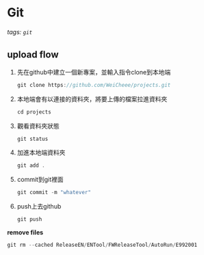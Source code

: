 # Git
###### tags: `git`
## upload flow
1. 先在github中建立一個新專案，並輸入指令clone到本地端
    ```c 
    git clone https://github.com/WeiCheee/projects.git
    ```
2. 本地端會有以連接的資料夾，將要上傳的檔案拉進資料夾
    ```c
    cd projects
    ```
3. 觀看資料夾狀態
    ```c
    git status
    ```
4. 加進本地端資料夾
    ```c
    git add .
    ```
5. commit到git裡面
    ```c
    git commit -m "whatever"
    ```
6. push上去github
    ```c
    git push
    ```
__remove files__
```c
git rm --cached ReleaseEN/ENTool/FWReleaseTool/AutoRun/E992001
```

```c

```